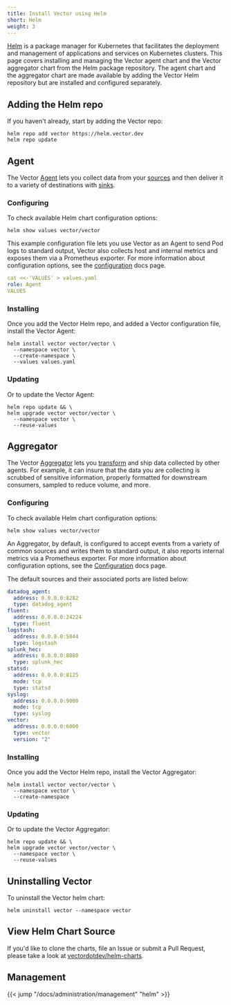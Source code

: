 ```yaml
---
title: Install Vector using Helm
short: Helm
weight: 3
---
```


[Helm] is a package manager for Kubernetes that facilitates the deployment and management of applications and services on Kubernetes clusters. This page covers installing and managing the Vector agent chart and the Vector aggregator chart from the Helm package repository. The agent chart and the aggregator chart are made available by adding the Vector Helm repository but are installed and configured separately.

## Adding the Helm repo

If you haven't already, start by adding the Vector repo:

```shell
helm repo add vector https://helm.vector.dev
helm repo update
```

## Agent

The Vector [Agent] lets you collect data from your [sources] and then deliver it to a variety of destinations with [sinks].

### Configuring

To check available Helm chart configuration options:

```shell
helm show values vector/vector
```

This example configuration file lets you use Vector as an Agent to send Pod logs to standard output, Vector also collects host and internal metrics and exposes them via a Prometheus exporter. For more information about configuration options, see the [configuration] docs page.

```yaml
cat <<-'VALUES' > values.yaml
role: Agent
VALUES
```

### Installing

Once you add the Vector Helm repo, and added a Vector configuration file, install the Vector Agent:

```shell
helm install vector vector/vector \
  --namespace vector \
  --create-namespace \
  --values values.yaml
```

### Updating

Or to update the Vector Agent:

```shell
helm repo update && \
helm upgrade vector vector/vector \
  --namespace vector \
  --reuse-values
```

## Aggregator

The Vector [Aggregator] lets you [transform] and ship data collected by other agents. For example, it can insure that the data you are collecting is scrubbed of sensitive information, properly formatted for downstream consumers, sampled to reduce volume, and more.

### Configuring

To check available Helm chart configuration options:

```shell
helm show values vector/vector
```

An Aggregator, by default, is configured to accept events from a variety of common sources and writes them to standard output, it also reports internal metrics via a Prometheus exporter. For more information about configuration options, see the [Configuration] docs page.

The default sources and their associated ports are listed below:

```yaml
datadog_agent:
  address: 0.0.0.0:8282
  type: datadog_agent
fluent:
  address: 0.0.0.0:24224
  type: fluent
logstash:
  address: 0.0.0.0:5044
  type: logstash
splunk_hec:
  address: 0.0.0.0:8080
  type: splunk_hec
statsd:
  address: 0.0.0.0:8125
  mode: tcp
  type: statsd
syslog:
  address: 0.0.0.0:9000
  mode: tcp
  type: syslog
vector:
  address: 0.0.0.0:6000
  type: vector
  version: "2"
```

### Installing

Once you add the Vector Helm repo, install the Vector Aggregator:

```shell
helm install vector vector/vector \
  --namespace vector \
  --create-namespace
```

### Updating

Or to update the Vector Aggregator:

```shell
helm repo update && \
helm upgrade vector vector/vector \
  --namespace vector \
  --reuse-values
```

## Uninstalling Vector

To uninstall the Vector helm chart:

```shell
helm uninstall vector --namespace vector
```

## View Helm Chart Source

If you'd like to clone the charts, file an Issue or submit a Pull Request, please take a look at [vectordotdev/helm-charts](https://github.com/vectordotdev/helm-charts).

## Management

{{< jump "/docs/administration/management" "helm" >}}

[helm]: https://helm.sh
[Configuration]: /docs/reference/configuration/
[Agent]: /docs/setup/deployment/roles/#agent
[sources]: /docs/reference/configuration/sources/
[sinks]: /docs/reference/configuration/sinks/
[Aggregator]: /docs/setup/deployment/roles/#aggregator
[transform]: /docs/reference/configuration/transforms/
